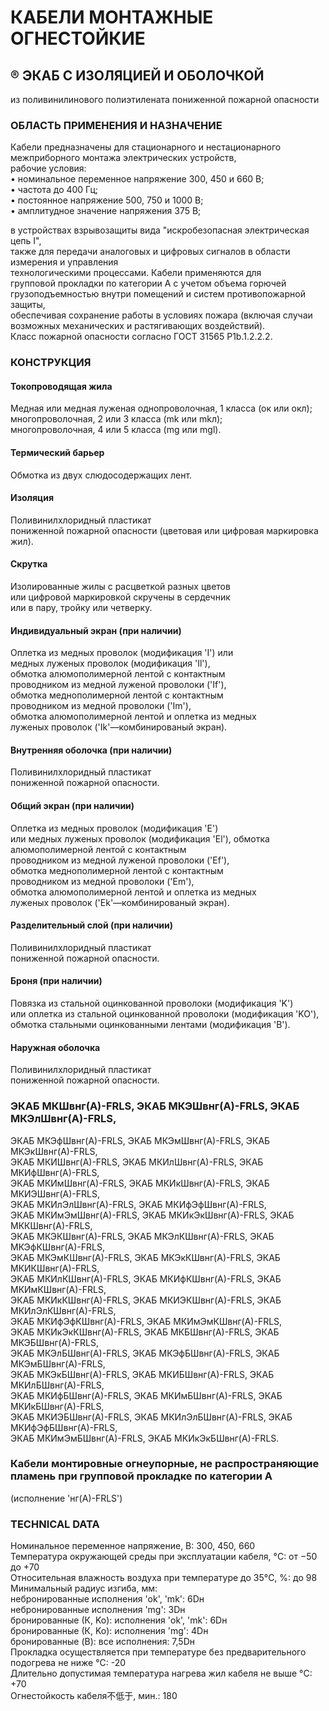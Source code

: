 # КАБЕЛИ МОНТАЖНЫЕ ОГНЕСТОЙКИЕ

## ® ЭКАБ С ИЗОЛЯЦИЕЙ И ОБОЛОЧКОЙ  
из поливинилинового полиэтилената 
пониженной пожарной опасности  

### ОБЛАСТЬ ПРИМЕНЕНИЯ И НАЗНАЧЕНИЕ  
Кабели предназначены для стационарного и нестационарного   
межприборного монтажа электрических устройств,   
рабочие условия:   
• номинальное переменное напряжение 300, 450 и 660 В;   
• частота до 400 Гц;   
• постоянное напряжение 500, 750 и 1000 В;   
• амплитудное значение напряжения 375 В;   

в устройствах взрывозащиты вида "искробезопасная электрическая цепь I",   
также для передачи аналоговых и цифровых сигналов в области измерения и управления   
технологическими процессами. Кабели применяются для   
групповой прокладки по категории A с учетом объема горючей   
грузоподъемностью внутри помещений и систем противопожарной защиты,   
обеспечивая сохранение работы в условиях пожара (включая случаи   
возможных механических и растягивающих воздействий).   
Класс пожарной опасности согласно ГОСТ 31565 P1b.1.2.2.2.

### КОНСТРУКЦИЯ  
#### Токопроводящая жила  
Медная или медная луженая однопроволочная, 1 класса (ок или окл);   
многопроволочная, 2 или 3 класса (mk или mkл);   
многопроволочная, 4 или 5 класса (mg или mgl).

#### Термический барьер  
Обмотка из двух слюдосодержащих лент.

#### Изоляция  
Поливинилхлоридный пластикат   
пониженной пожарной опасности (цветовая или цифровая маркировка жил).

#### Скрутка  
Изолированные жилы с расцветкой разных цветов   
или цифровой маркировкой скручены в сердечник   
или в пару, тройку или четверку.

#### Индивидуальный экран (при наличии)  
Оплетка из медных проволок (модификация 'I') или   
медных луженых проволок (модификация 'Il'),   
обмотка алюмополимерной лентой с контактным   
проводником из медной луженой проволоки ('If'),   
обмотка меднополимерной лентой с контактным   
проводником из медной проволоки ('Im'),   
обмотка алюмополимерной лентой и оплетка из медных   
луженых проволок ('Ik'—комбинированый экран).

#### Внутренняя оболочка (при наличии)  
Поливинилхлоридный пластикат   
пониженной пожарной опасности.

#### Общий экран (при наличии)  
Оплетка из медных проволок (модификация 'E')   
или медных луженых проволок (модификация 'El'),
обмотка алюмополимерной лентой с контактным   
проводником из медной луженой проволоки ('Ef'),   
обмотка меднополимерной лентой с контактным   
проводником из медной проволоки ('Em'),   
обмотка алюмополимерной лентой и оплетка из медных   
луженых проволок ('Ek'—комбинированый экран).

#### Разделительный слой (при наличии)  
Поливинилхлоридный пластикат   
пониженной пожарной опасности.

#### Броня (при наличии)  
Повязка из стальной оцинкованной проволоки (модификация 'K')   
или оплетка из стальной оцинкованной проволоки (модификация 'KO'),   
обмотка стальными оцинкованными лентами (модификация 'B').

#### Наружная оболочка  
Поливинилхлоридный пластикат   
пониженной пожарной опасности.

### ЭКАБ МКШвнг(А)-FRLS, ЭКАБ МКЭШвнг(А)-FRLS, ЭКАБ МКЭлШвнг(А)-FRLS,   
ЭКАБ МКЭфШвнг(А)-FRLS, ЭКАБ МКЭмШвнг(А)-FRLS, ЭКАБ МКЭкШвнг(А)-FRLS,   
ЭКАБ МКИШвнг(А)-FRLS, ЭКАБ МКИлШвнг(А)-FRLS, ЭКАБ МКИфШвнг(А)-FRLS,   
ЭКАБ МКИмШвнг(А)-FRLS, ЭКАБ МКИкШвнг(А)-FRLS, ЭКАБ МКИЭШвнг(А)-FRLS,   
ЭКАБ МКИлЭлШвнг(А)-FRLS, ЭКАБ МКИфЭфШвнг(А)-FRLS,   
ЭКАБ МКИмЭмШвнг(А)-FRLS, ЭКАБ МКИкЭкШвнг(А)-FRLS, ЭКАБ МККШвнг(А)-FRLS,   
ЭКАБ МКЭКШвнг(А)-FRLS, ЭКАБ МКЭлКШвнг(А)-FRLS, ЭКАБ МКЭфКШвнг(А)-FRLS,   
ЭКАБ МКЭмКШвнг(А)-FRLS, ЭКАБ МКЭкКШвнг(А)-FRLS, ЭКАБ МКИКШвнг(А)-FRLS,   
ЭКАБ МКИлКШвнг(А)-FRLS, ЭКАБ МКИфКШвнг(А)-FRLS, ЭКАБ МКИмКШвнг(А)-FRLS,   
ЭКАБ МКИкКШвнг(А)-FRLS, ЭКАБ МКИЭКШвнг(А)-FRLS, ЭКАБ МКИлЭлКШвнг(А)-FRLS,   
ЭКАБ МКИфЭфКШвнг(А)-FRLS, ЭКАБ МКИмЭмКШвнг(А)-FRLS,   
ЭКАБ МКИкЭкКШвнг(А)-FRLS, ЭКАБ МКБШвнг(А)-FRLS, ЭКАБ МКЭБШвнг(А)-FRLS,   
ЭКАБ МКЭлБШвнг(А)-FRLS, ЭКАБ МКЭфБШвнг(А)-FRLS, ЭКАБ МКЭмБШвнг(А)-FRLS,   
ЭКАБ МКЭкБШвнг(А)-FRLS, ЭКАБ МКИБШвнг(А)-FRLS, ЭКАБ МКИлБШвнг(А)-FRLS,   
ЭКАБ МКИфБШвнг(А)-FRLS, ЭКАБ МКИмБШвнг(А)-FRLS, ЭКАБ МКИкБШвнг(А)-FRLS,   
ЭКАБ МКИЭБШвнг(А)-FRLS, ЭКАБ МКИлЭлБШвнг(А)-FRLS, ЭКАБ МКИфЭфБШвнг(А)-FRLS,   
ЭКАБ МКИмЭмБШвнг(А)-FRLS, ЭКАБ МКИкЭкБШвнг(А)-FRLS.

### Кабели монтировные огнеупорные, не распространяющие пламень при групповой прокладке по категории А   
(исполнение 'нг(А)-FRLS')

### TECHNICAL DATA  
Номинальное переменное напряжение, В: 300, 450, 660  
Температура окружающей среды при эксплуатации кабеля, °C: от −50 до +70  
Относительная влажность воздуха при температуре до 35°C, %: до 98  
Минимальный радиус изгиба, мм:  
небронированные исполнения 'ok', 'mk': 6Dн  
небронированные исполнения 'mg': 3Dн  
бронированные (К, Ko): исполнения 'ok', 'mk': 6Dн  
бронированные (К, Ko): исполнения 'mg': 4Dн  
бронированные (B): все исполнения: 7,5Dн  
Прокладка осуществляется при температуре без предварительного подогрева не ниже °C: -20  
Длительно допустимая температура нагрева жил кабеля не выше °C: +70  
Огнестойкость кабеля不低于, мин.: 180  